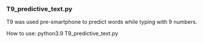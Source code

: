### T9_predictive_text.py
T9 was used pre-smartphone to predict words while typing with 9 numbers.

How to use: 
python3.9 T9_predictive_text.py